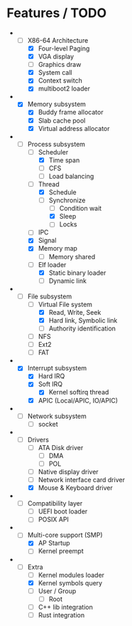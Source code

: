 Features / TODO
====

* - [ ] X86-64 Architecture
    - [x] Four-level Paging
    - [x] VGA display
    - [ ] Graphics draw
    - [x] System call
    - [x] Context switch
    - [x] multiboot2 loader
* - [x] Memory subsystem
    - [x] Buddy frame allocator
    - [x] Slab cache pool
    - [x] Virtual address allocator
* - [ ] Process subsystem
    - [ ] Scheduler
        - [x] Time span
        - [ ] CFS
        - [ ] Load balancing
    - [ ] Thread
        - [x] Schedule
        - [ ] Synchronize
            - [ ] Condition wait
            - [x] Sleep
            - [ ] Locks
    - [ ] IPC
    - [x] Signal
    - [x] Memory map
        - [ ] Memory shared
    - [ ] Elf loader
        - [X] Static binary loader
        - [ ] Dynamic link
* - [ ] File subsystem
    - [ ] Virtual File system
        - [x] Read, Write, Seek
        - [x] Hard link, Symbolic link
        - [ ] Authority identification
    - [ ] NFS
    - [ ] Ext2
    - [ ] FAT
* - [x] Interrupt subsystem
    - [x] Hard IRQ
    - [x] Soft IRQ
        - [x] Kernel softirq thread
    - [x] APIC (Local/APIC, IO/APIC)
* - [ ] Network subsystem
    - [ ] socket
* - [ ] Drivers
    - [ ] ATA Disk driver
        - [ ] DMA
        - [ ] POL
    - [ ] Native display driver
    - [ ] Network interface card driver
    - [X] Mouse & Keyboard driver
* - [ ] Compatibility layer
    - [ ] UEFI boot loader
    - [ ] POSIX API
* - [ ] Multi-core support (SMP)
    - [x] AP Startup
    - [ ] Kernel preempt
* - [ ] Extra
    - [ ] Kernel modules loader
    - [x] Kernel symbols query
    - [ ] User / Group
        - [ ] Root 
    - [ ] C++ lib integration  
    - [ ] Rust integration
